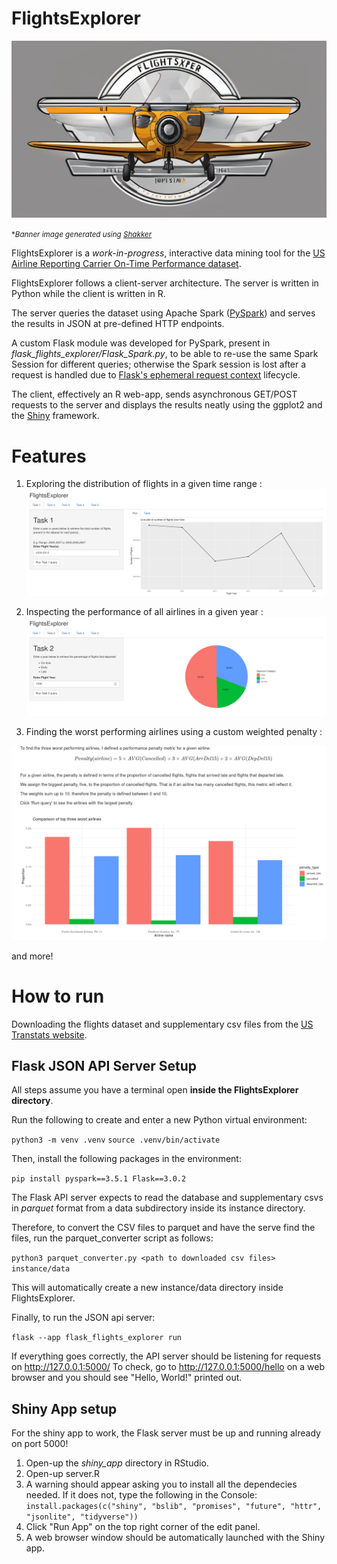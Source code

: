 # FlightsExplorer


<img src="img/banner.png" width="600">

<small> \**Banner image generated using [Shakker](https://www.shakker.ai)*</small>

FlightsExplorer is a *work-in-progress*, interactive data mining tool for the [US Airline Reporting Carrier On-Time Performance dataset](https://www.transtats.bts.gov/DL_SelectFields.aspx?gnoyr_VQ=FGJ&QO_fu146_anzr=b0-gvzr).

FlightsExplorer follows a client-server architecture. The server is written in Python while the client is written in R.

The server queries the dataset using Apache Spark ([PySpark](https://spark.apache.org/docs/latest/api/python/index.html)) and serves the results in JSON at pre-defined HTTP endpoints.

A custom Flask module was developed for PySpark, present in *flask_flights_explorer/Flask_Spark.py*, to be able to re-use the same Spark Session for different queries; otherwise the Spark session is lost after a request is handled due to [Flask's ephemeral request context](https://flask.palletsprojects.com/en/3.0.x/reqcontext/) lifecycle.

The client, effectively an R web-app, sends asynchronous GET/POST requests to the server and displays the results neatly using the ggplot2 and the [Shiny](https://shiny.posit.co/) framework.


# Features

1. Exploring the distribution of flights in a given time range :
![](img/task1_screen.png)


2. Inspecting the performance of all airlines in a given year :
![](img/task2_screen.png)


3. Finding the worst performing airlines using a custom weighted penalty :

![](img/task5_screen.png)

and more!

# How to run

Downloading the flights dataset and supplementary csv files from the [US Transtats website](https://www.transtats.bts.gov/DL_SelectFields.aspx?gnoyr_VQ=FGJ&QO_fu146_anzr=b0-gvzr).

## Flask JSON API Server Setup

All steps assume you have a terminal open __inside the FlightsExplorer directory__.

Run the following to create and enter a new Python virtual environment:

`python3 -m venv .venv`
`source .venv/bin/activate`

Then, install the following packages in the environment:

`pip install pyspark==3.5.1 Flask==3.0.2`

The Flask API server expects to read the database and supplementary csvs in _parquet_ format from a data subdirectory inside its instance directory.

Therefore, to convert the CSV files to parquet and have the serve find the files, run the parquet_converter script as follows:

`python3 parquet_converter.py <path to downloaded csv files> instance/data`

This will automatically create a new instance/data directory inside FlightsExplorer.

Finally, to run the JSON api server:

``flask --app flask_flights_explorer run``

If everything goes correctly, the API server should be listening for requests on http://127.0.0.1:5000/
To check, go to http://127.0.0.1:5000/hello on a web browser and you should see "Hello, World!" printed out.

## Shiny App setup
For the shiny app to work, the Flask server must be up and running already on port 5000!

1. Open-up the *shiny_app* directory in RStudio.
2. Open-up server.R
3. A warning should appear asking you to install all the dependecies needed. If it does not, type the following in the Console:
`install.packages(c("shiny", "bslib", "promises", "future", "httr", "jsonlite", "tidyverse"))`
4. Click "Run App" on the top right corner of the edit panel.
5. A web browser window should be automatically launched with the Shiny app.

